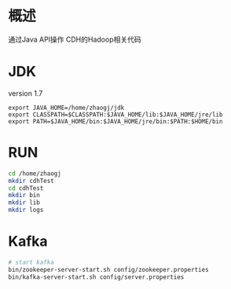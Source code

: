 # 概述
通过Java API操作 CDH的Hadoop相关代码

# JDK
version 1.7

```
export JAVA_HOME=/home/zhaogj/jdk
export CLASSPATH=$CLASSPATH:$JAVA_HOME/lib:$JAVA_HOME/jre/lib
export PATH=$JAVA_HOME/bin:$JAVA_HOME/jre/bin:$PATH:$HOME/bin
```

# RUN
```bash
cd /home/zhaogj
mkdir cdhTest
cd cdhTest
mkdir bin
mkdir lib
mkdir logs

```

# Kafka
```bash
# start kafka
bin/zookeeper-server-start.sh config/zookeeper.properties
bin/kafka-server-start.sh config/server.properties

```